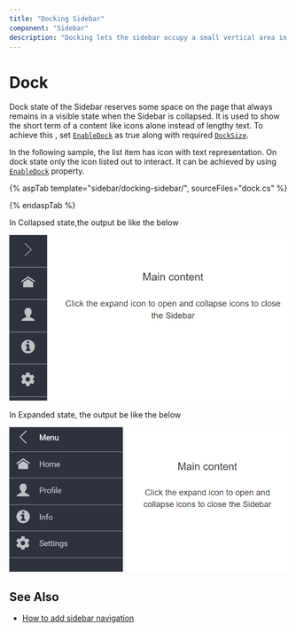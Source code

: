 ```yaml
---
title: "Docking Sidebar"
component: "Sidebar"
description: "Docking lets the sidebar occupy a small vertical area in a page always and typically contains shortened view of navigation options."
---
```


# Dock

Dock state of the Sidebar reserves some space on the page that always remains in a visible state when the Sidebar is collapsed. It is used to show the short term of a content like icons alone instead of lengthy text. To achieve this , set [`EnableDock`](https://help.syncfusion.com/cr/aspnetcore-js2/Syncfusion.EJ2~Syncfusion.EJ2.Navigations.Sidebar~EnableDock.html) as true along with required [`DockSize`](https://help.syncfusion.com/cr/aspnetcore-js2/Syncfusion.EJ2~Syncfusion.EJ2.Navigations.Sidebar~DockSize.html).

In the following sample, the list item has icon with text representation. On dock state only the icon listed out to interact. It can be achieved by using [`EnableDock`](https://help.syncfusion.com/cr/aspnetcore-js2/Syncfusion.EJ2~Syncfusion.EJ2.Navigations.Sidebar~EnableDock.html) property.

{% aspTab template="sidebar/docking-sidebar/", sourceFiles="dock.cs" %}

{% endaspTab %}

In Collapsed state,the output be like the below

![Sidebar Sample](./images/dock.png)

In Expanded state, the output be like the below

![Sidebar Sample](./images/dock_expanded.png)

## See Also

* [How to add sidebar navigation](./how-to/layout-page-sidebar-with-treeview)
